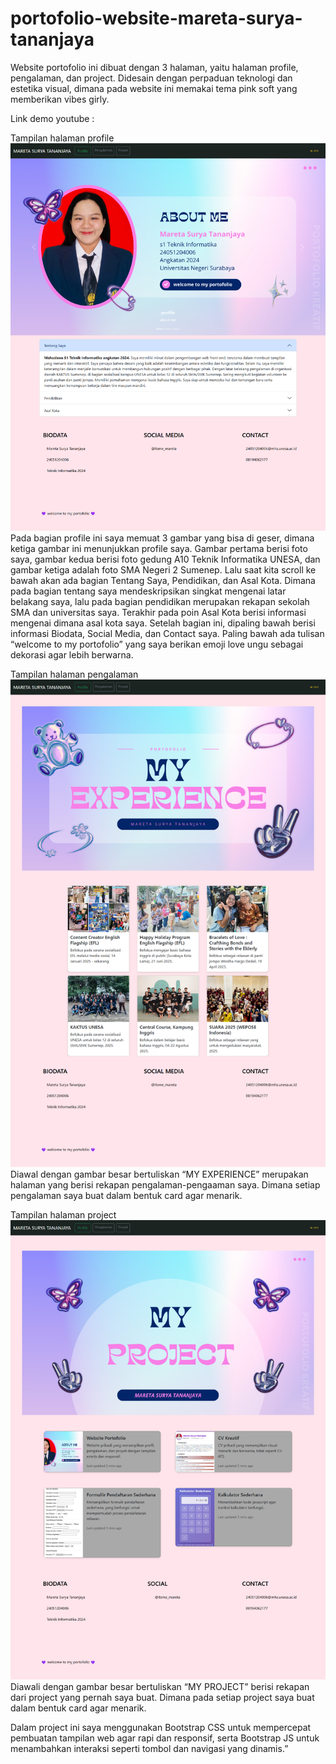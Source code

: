 # portofolio-website-mareta-surya-tananjaya

Website portofolio ini dibuat dengan 3 halaman, yaitu halaman profile, pengalaman, dan project. Didesain dengan perpaduan teknologi dan estetika visual, dimana pada website ini memakai tema pink soft yang memberikan vibes girly. 

Link demo youtube :

Tampilan halaman profile
![alt text](https://github.com/006mareta/portofolio-website-mareta-surya-tananjaya/blob/main/Tampilan%20website/profile.png)
Pada bagian profile ini saya memuat 3 gambar yang bisa di geser, dimana ketiga gambar ini menunjukkan profile saya. Gambar pertama berisi foto saya, gambar kedua berisi foto gedung A10 Teknik Informatika UNESA, dan gambar ketiga adalah foto SMA Negeri 2 Sumenep. Lalu saat kita scroll ke bawah akan ada bagian Tentang Saya, Pendidikan, dan Asal Kota. Dimana pada bagian tentang saya mendeskripsikan singkat mengenai latar belakang saya, lalu pada bagian pendidikan merupakan rekapan sekolah SMA dan universitas saya. Terakhir pada poin Asal Kota berisi informasi mengenai dimana asal kota saya. Setelah bagian ini, dipaling bawah berisi informasi Biodata, Social Media, dan Contact saya. Paling bawah ada tulisan “welcome to my portofolio” yang saya berikan emoji love ungu sebagai dekorasi agar lebih berwarna.

Tampilan halaman pengalaman 
![alt text](https://github.com/006mareta/portofolio-website-mareta-surya-tananjaya/blob/main/Tampilan%20website/myexperience.png)
Diawal dengan gambar besar bertuliskan “MY EXPERIENCE” merupakan halaman yang berisi rekapan pengalaman-pengaaman saya. Dimana setiap pengalaman saya buat dalam bentuk card agar menarik.

Tampilan halaman project
![alt text](https://github.com/006mareta/portofolio-website-mareta-surya-tananjaya/blob/main/Tampilan%20website/myproject.png)
Diawali dengan gambar besar bertuliskan “MY PROJECT” berisi rekapan dari project yang pernah saya buat. Dimana pada setiap project saya buat dalam bentuk card agar menarik.

Dalam project ini saya menggunakan Bootstrap CSS untuk mempercepat pembuatan tampilan web agar rapi dan responsif, serta Bootstrap JS untuk menambahkan interaksi seperti tombol dan navigasi yang dinamis.”
